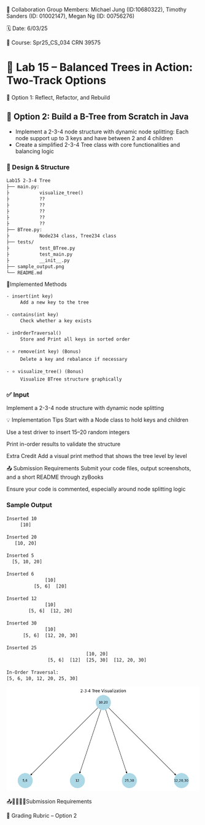 💬 Collaboration Group Members: Michael Jung (ID:10680322), Timothy Sanders (ID: 01002147), Megan Ng (ID: 00756276)

🗓 Date: 6/03/25

📌 Course: Spr25_CS_034 CRN 39575

# 🌳 Lab 15 – Balanced Trees in Action: Two-Track Options

🔧 Option 1: Reflect, Refactor, and Rebuild

## 🧪 Option 2: Build a B-Tree from Scratch in Java
- Implement a 2-3-4 node structure with dynamic node splitting: Each node support up to 3 keys and have between 2 and 4 children
- Create a simplified 2-3-4 Tree class with core functionalities and balancing logic

### 🧠 Design & Structure
```
Lab15 2-3-4 Tree
├── main.py:
├           visualize_tree()
├           ??
├           ??
├           ??
├           ??
├           ??
├── BTree.py: 
├           Node234 class, Tree234 class
├── tests/
├           test_BTree.py
├           test_main.py
├           __init__.py  
├── sample_output.png
└── README.md
```
🔨Implemented Methods
```
- insert(int key)
     Add a new key to the tree

- contains(int key)
     Check whether a key exists

- inOrderTraversal()
     Store and Print all keys in sorted order

- ⭐ remove(int key) (Bonus)
     Delete a key and rebalance if necessary

- ⭐ visualize_tree() (Bonus)
     Visualize BTree structure graphically
```
### ✅ Input

Implement a 2-3-4 node structure with dynamic node splitting



💡 Implementation Tips
Start with a Node class to hold keys and children

Use a test driver to insert 15–20 random integers

Print in-order results to validate the structure

 Extra Credit
Add a visual print method that shows the tree level by level

📤 Submission Requirements
Submit your code files, output screenshots, and a short README through zyBooks

Ensure your code is commented, especially around node splitting logic

### Sample Output
```
Inserted 10
     [10]

Inserted 20
   [10, 20]

Inserted 5
  [5, 10, 20]

Inserted 6
              [10]
          [5, 6]  [20]

Inserted 12
              [10]
        [5, 6]  [12, 20]

Inserted 30
              [10]
      [5, 6]  [12, 20, 30]

Inserted 25
                             [10, 20]
               [5, 6]  [12]  [25, 30]  [12, 20, 30]

In-Order Traversal:
[5, 6, 10, 12, 20, 25, 30]
```
![Sample Output](sample_output.png)

📤🧾✅✅✅Submission Requirements

🧾 Grading Rubric – Option 2
```

```
